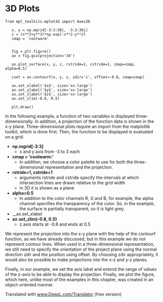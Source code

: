 # __3D Plots__

`````````````
from mpl_toolkits.mplot3d import Axes3D

   x, y = np.mgrid[-3:3:30j, -3:3:30j]
   z = (x**2+y**3)*np.exp(-x**2-y**2)
   cmap = 'coolwarm'
   

   fig = plt.figure()
   ax = fig.gca(projection='3d')

   ax.plot_surface(x, y, z, rstride=1, cstride=1, cmap=cmap, alpha=0.5)

   cset = ax.contourf(x, y, z, zdir='z', offset=-0.8, cmap=cmap)

   ax.set_xlabel('$x$', size='xx-large')
   ax.set_ylabel('$y$', size='xx-large')
   ax.set_zlabel('$z$', size='xx-large')
   ax.set_zlim(-0.8, 0.5)
   
   plt.draw()
``````````````

In the following example, a function of two variables is displayed three-dimensionally. In addition, a projection of the function data is shown in the x-y plane. Three-dimensional plots require an import from the matplotlib toolkit, which is done first. Then, the function to be displayed is evaluated on a grid. 
* __np.mgrid[-3:3]__ 
    * x and y axis from -3 to 3 each
* __cmap = 'coolwarm:'__
    * In addition, we choose a color palette to use for both the three-dimensional representation and the projection.
* __rstride=1, cstride=1__
    * arguments rstride and cstride specify the intervals at which intersection lines are drawn relative to the grid width
    * in 3D it is shown as a plane
* __alpha=0.5__
    * In addition to the color channels R, G and B, for example, the alpha channel specifies the transparency of the color. So, in the example, the surface is partially transparent, so it is light grey.
* __ax.set_xlabel 
* __ax.set_zlim(-0.8, 0.5)__
    * z axis starts at -0.8 and ends at 0.5

We represent the projection into the x-y plane with the help of the contourf function, as we have already discussed, but in this example we do not represent contour lines. When used in a three-dimensional representation, we still need to specify the orientation of the project plane using the normal direction zdir and the position using offset. By choosing zdir appropriately, it would also be possible to make projections into the x-z and y-z planes.

Finally, in our example, we set the axis label and extend the range of values of the z-axis to be able to display the projection. Finally, we plot the figure, which here, unlike most of the examples in this chapter, was created in an object-oriented manner.

Translated with www.DeepL.com/Translator (free version)